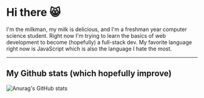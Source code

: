 # Hi there 😸

I'm the milkman, my milk is delicious, and I'm a freshman year computer science student. Right now I'm trying to learn the basics of web development to become (hopefully) a full-stack dev. My favorite language right now is JavaScript which is also the language I hate the most.

<hr>

## My Github stats (which hopefully improve)
![Anurag's GitHub stats](https://github-readme-stats.vercel.app/api?username=igufu&show_icons=true&theme=dark)


